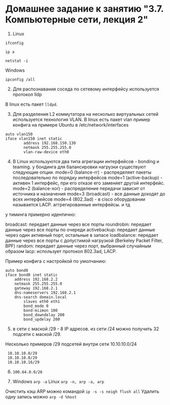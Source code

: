 # Домашнее задание к занятию "3.7. Компьютерные сети, лекция 2"

1. Linux

```
ifconfig

ip a

netstat -i
```

Windows

```
ipconfig /all
```

2. Для распознавания соседа по сетевому интерфейсу используется протокол lldp

В linux есть пакет ```lldpd```.

3. Для разделения L2 коммутатора на несколько виртуальных сетей используется технология VLAN. В linux есть пакет vlan 
пример конфига на примере Ubuntu в /etc/network/interfaces

```
auto vlan150
iface vlan150 inet static
        address 192.168.150.130
        netmask 255.255.255.0
        vlan-raw-device eth0
```

4. В Linux используются два типа агрегации интерфейсов - bonding и teaming.
у бондинга для балансировки нагрузки существуют следующие опции.
mode=0 (balance-rr) - распределяет пакеты последовательно по порядку интерфейсов
mode=1 (active-backup) - активен 1 интерфейс, при его отказе его заменяет другой интерфейс.  
mode=2 (balance-xor) - распределение передачи зависит от источника и назначения
mode=3 (broadcast) - все данные доходят до всех интерфейсов
mode=4 (802.3ad) - в cisco оборудовании называется LACP. аггрегированные интерфейсы. 
и тд


у тиминга примерно идентично:

broadcast: передает данные через все порты
roundrobin: передает данные через все порты по очереди
activebackup: передает данные через один активный порт, остальные в запасе
loadbalance: передает данные через все порты с допустимой нагрузкой (Berkeley Packet Filter, BPF)
random: передает данные через порт, выбранный случайным образом
lacp: использует протокол 802.3ad, LACP.

Пример конфига с настройкой по умолчанию:

```
auto bond0
iface bond0 inet static
	address 192.168.2.2
	netmask 255.255.255.0	
	gateway 192.168.2.1
	dns-nameservers 192.168.2.1
	dns-search domain.local
		slaves eth0 eth1
		bond_mode 0
		bond-miimon 100
		bond_downdelay 200
		bond_updelay 200
```

5. в сети с маской /29 - 8 IP адресов. из сети /24 можно получить 32 подсети с маской /29.

Несколько примеров /29 подсетей внутри сети 10.10.10.0/24

```
 10.10.10.0/29
 10.10.10.8/29
 10.10.10.16/29
```

6. ```100.64.0.0/26```

7. Windows ```arp -a```
Linux ```arp -n, arp -a, arp```

Очистить кэш ARP можно командой ```ip -s -s neigh flush all```
Удалить одну запись можно ```arp -d %host```

